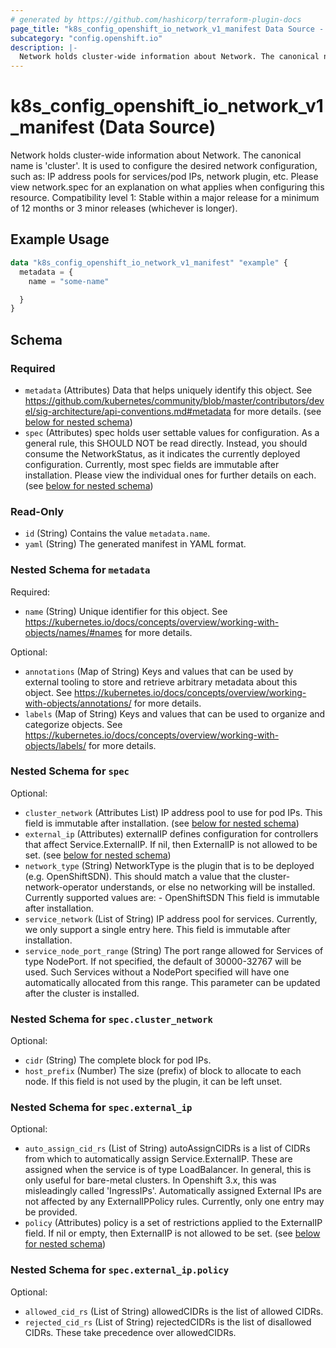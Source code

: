 ```yaml
---
# generated by https://github.com/hashicorp/terraform-plugin-docs
page_title: "k8s_config_openshift_io_network_v1_manifest Data Source - terraform-provider-k8s"
subcategory: "config.openshift.io"
description: |-
  Network holds cluster-wide information about Network. The canonical name is 'cluster'. It is used to configure the desired network configuration, such as: IP address pools for services/pod IPs, network plugin, etc. Please view network.spec for an explanation on what applies when configuring this resource.  Compatibility level 1: Stable within a major release for a minimum of 12 months or 3 minor releases (whichever is longer).
---
```


# k8s_config_openshift_io_network_v1_manifest (Data Source)

Network holds cluster-wide information about Network. The canonical name is 'cluster'. It is used to configure the desired network configuration, such as: IP address pools for services/pod IPs, network plugin, etc. Please view network.spec for an explanation on what applies when configuring this resource.  Compatibility level 1: Stable within a major release for a minimum of 12 months or 3 minor releases (whichever is longer).

## Example Usage

```terraform
data "k8s_config_openshift_io_network_v1_manifest" "example" {
  metadata = {
    name = "some-name"

  }
}
```

<!-- schema generated by tfplugindocs -->
## Schema

### Required

- `metadata` (Attributes) Data that helps uniquely identify this object. See https://github.com/kubernetes/community/blob/master/contributors/devel/sig-architecture/api-conventions.md#metadata for more details. (see [below for nested schema](#nestedatt--metadata))
- `spec` (Attributes) spec holds user settable values for configuration. As a general rule, this SHOULD NOT be read directly. Instead, you should consume the NetworkStatus, as it indicates the currently deployed configuration. Currently, most spec fields are immutable after installation. Please view the individual ones for further details on each. (see [below for nested schema](#nestedatt--spec))

### Read-Only

- `id` (String) Contains the value `metadata.name`.
- `yaml` (String) The generated manifest in YAML format.

<a id="nestedatt--metadata"></a>
### Nested Schema for `metadata`

Required:

- `name` (String) Unique identifier for this object. See https://kubernetes.io/docs/concepts/overview/working-with-objects/names/#names for more details.

Optional:

- `annotations` (Map of String) Keys and values that can be used by external tooling to store and retrieve arbitrary metadata about this object. See https://kubernetes.io/docs/concepts/overview/working-with-objects/annotations/ for more details.
- `labels` (Map of String) Keys and values that can be used to organize and categorize objects. See https://kubernetes.io/docs/concepts/overview/working-with-objects/labels/ for more details.


<a id="nestedatt--spec"></a>
### Nested Schema for `spec`

Optional:

- `cluster_network` (Attributes List) IP address pool to use for pod IPs. This field is immutable after installation. (see [below for nested schema](#nestedatt--spec--cluster_network))
- `external_ip` (Attributes) externalIP defines configuration for controllers that affect Service.ExternalIP. If nil, then ExternalIP is not allowed to be set. (see [below for nested schema](#nestedatt--spec--external_ip))
- `network_type` (String) NetworkType is the plugin that is to be deployed (e.g. OpenShiftSDN). This should match a value that the cluster-network-operator understands, or else no networking will be installed. Currently supported values are: - OpenShiftSDN This field is immutable after installation.
- `service_network` (List of String) IP address pool for services. Currently, we only support a single entry here. This field is immutable after installation.
- `service_node_port_range` (String) The port range allowed for Services of type NodePort. If not specified, the default of 30000-32767 will be used. Such Services without a NodePort specified will have one automatically allocated from this range. This parameter can be updated after the cluster is installed.

<a id="nestedatt--spec--cluster_network"></a>
### Nested Schema for `spec.cluster_network`

Optional:

- `cidr` (String) The complete block for pod IPs.
- `host_prefix` (Number) The size (prefix) of block to allocate to each node. If this field is not used by the plugin, it can be left unset.


<a id="nestedatt--spec--external_ip"></a>
### Nested Schema for `spec.external_ip`

Optional:

- `auto_assign_cid_rs` (List of String) autoAssignCIDRs is a list of CIDRs from which to automatically assign Service.ExternalIP. These are assigned when the service is of type LoadBalancer. In general, this is only useful for bare-metal clusters. In Openshift 3.x, this was misleadingly called 'IngressIPs'. Automatically assigned External IPs are not affected by any ExternalIPPolicy rules. Currently, only one entry may be provided.
- `policy` (Attributes) policy is a set of restrictions applied to the ExternalIP field. If nil or empty, then ExternalIP is not allowed to be set. (see [below for nested schema](#nestedatt--spec--external_ip--policy))

<a id="nestedatt--spec--external_ip--policy"></a>
### Nested Schema for `spec.external_ip.policy`

Optional:

- `allowed_cid_rs` (List of String) allowedCIDRs is the list of allowed CIDRs.
- `rejected_cid_rs` (List of String) rejectedCIDRs is the list of disallowed CIDRs. These take precedence over allowedCIDRs.
